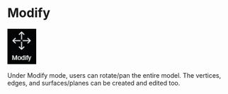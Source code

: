 # Modify

![hotkey: tap Alt OR Shift](../../.gitbook/assets/modify-button.png)

Under Modify mode, users can rotate/pan the entire model. The vertices, edges, and surfaces/planes can be created and edited too.

